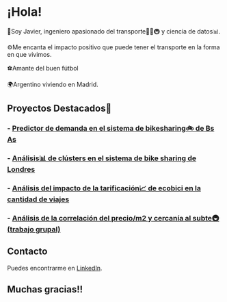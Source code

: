 # ¡Hola! 

👋Soy Javier, ingeniero apasionado del transporte🚌🚛🚇 y ciencia de datos📊. 

⚙️Me encanta el impacto positivo que puede tener el transporte en la forma en que vivimos.

⚽Amante del buen fútbol

🌍Argentino viviendo en Madrid.

## Proyectos Destacados🚀

### - [Predictor de demanda en el sistema de bikesharing🚲 de Bs As](https://github.com/javieryanzon/bike_sharing_demand_predictor)

### - [Análisis📊 de clústers en el sistema de bike sharing de Londres](https://github.com/javieryanzon/London_bike_sharing)

### - [Análisis del impacto de la tarificación📈 de ecobici en la cantidad de viajes](https://github.com/javieryanzon/impacto_de_la_tarificacion_de_ecobici_en_la_cantidad_de_viajes)

### - [Análisis de la correlación del precio/m2 y cercanía al subte🚇 (trabajo grupal)](https://github.com/javieryanzon/correlacion_precio_m2_y_cercania_subte)

## Contacto

Puedes encontrarme en [LinkedIn](www.linkedin.com/in/javieryanzon).

## Muchas gracias!!


<!--
**javieryanzon/javieryanzon** is a ✨ _special_ ✨ repository because its `README.md` (this file) appears on your GitHub profile.

Here are some ideas to get you started:

- 🔭 I’m currently working on ...
- 🌱 I’m currently learning ...
- 👯 I’m looking to collaborate on ...
- 🤔 I’m looking for help with ...
- 💬 Ask me about ...
- 📫 How to reach me: ...
- 😄 Pronouns: ...
- ⚡ Fun fact: ...
-->
